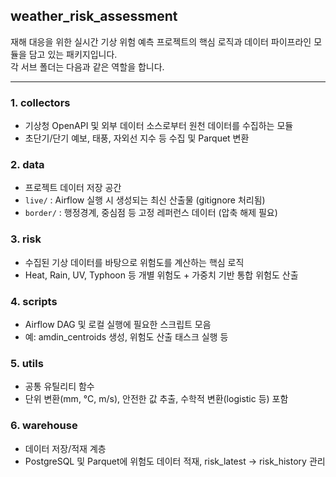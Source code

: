 ## weather_risk_assessment

재해 대응을 위한 실시간 기상 위험 예측 프로젝트의 핵심 로직과 데이터 파이프라인 모듈을 담고 있는 패키지입니다.  
각 서브 폴더는 다음과 같은 역할을 합니다.

----

### **1. collectors**
- 기상청 OpenAPI 및 외부 데이터 소스로부터 원천 데이터를 수집하는 모듈
- 초단기/단기 예보, 태풍, 자외선 지수 등 수집 및 Parquet 변환

### **2. data**
- 프로젝트 데이터 저장 공간
- `live/` : Airflow 실행 시 생성되는 최신 산출물 (gitignore 처리됨)  
- `border/` : 행정경계, 중심점 등 고정 레퍼런스 데이터 (압축 해제 필요)

### **3. risk**
- 수집된 기상 데이터를 바탕으로 위험도를 계산하는 핵심 로직
- Heat, Rain, UV, Typhoon 등 개별 위험도 + 가중치 기반 통합 위험도 산출

### **4. scripts**
- Airflow DAG 및 로컬 실행에 필요한 스크립트 모음
- 예: amdin_centroids 생성, 위험도 산출 태스크 실행 등

### **5. utils**
- 공통 유틸리티 함수
- 단위 변환(mm, °C, m/s), 안전한 값 추출, 수학적 변환(logistic 등) 포함

### **6. warehouse**
- 데이터 저장/적재 계층
- PostgreSQL 및 Parquet에 위험도 데이터 적재, risk_latest → risk_history 관리
